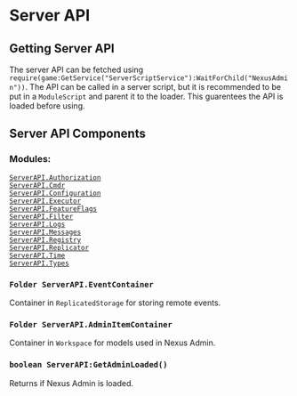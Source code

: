 # Server API

## Getting Server API
The server API can be fetched using `require(game:GetService("ServerScriptService"):WaitForChild("NexusAdmin"))`. The API can be called in a server script, but it is recommended
to be put in a `ModuleScript` and parent it to the loader. This
guarentees the API is loaded before using.

## Server API Components

### Modules:
[`ServerAPI.Authorization`](modules/authorization.md)<br>
[`ServerAPI.Cmdr`](https://eryn.io/Cmdr/api/Cmdr.html)<br>
[`ServerAPI.Configuration`](modules/configuration.md)<br>
[`ServerAPI.Executor`](modules/executor.md)<br>
[`ServerAPI.FeatureFlags`](modules/featureflags.md)<br>
[`ServerAPI.Filter`](modules/filter.md)<br>
[`ServerAPI.Logs`](modules/logs.md)<br>
[`ServerAPI.Messages`](modules/servermessages.md)<br>
[`ServerAPI.Registry`](modules/registry.md)<br>
[`ServerAPI.Replicator`](modules/replicator.md)<br>
[`ServerAPI.Time`](modules/time.md)<br>
[`ServerAPI.Types`](modules/types.md)<br>

### `Folder ServerAPI.EventContainer`
Container in `ReplicatedStorage` for storing remote events.

### `Folder ServerAPI.AdminItemContainer`
Container in `Workspace` for models used in Nexus Admin.

### `boolean ServerAPI:GetAdminLoaded()`
Returns if Nexus Admin is loaded.